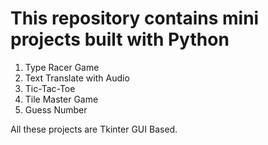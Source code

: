 # This repository contains mini projects built with Python

1. Type Racer Game
2. Text Translate with Audio
3. Tic-Tac-Toe
4. Tile Master Game
5. Guess Number

All these projects are Tkinter GUI Based.
